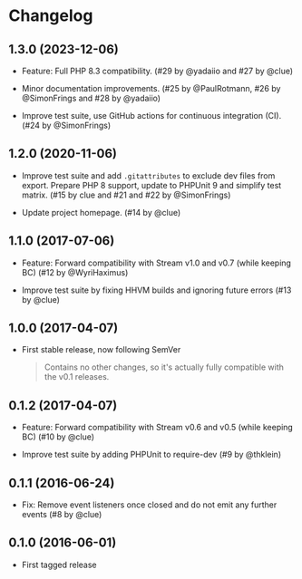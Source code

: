 # Changelog

## 1.3.0 (2023-12-06)

*   Feature: Full PHP 8.3 compatibility.
    (#29 by @yadaiio and #27 by @clue)

*   Minor documentation improvements.
    (#25 by @PaulRotmann, #26 by @SimonFrings and #28 by @yadaiio)

*   Improve test suite, use GitHub actions for continuous integration (CI).
    (#24 by @SimonFrings)

## 1.2.0 (2020-11-06)

*   Improve test suite and add `.gitattributes` to exclude dev files from export.
    Prepare PHP 8 support, update to PHPUnit 9 and simplify test matrix.
    (#15 by clue and #21 and #22 by @SimonFrings)

*   Update project homepage.
    (#14 by @clue)

## 1.1.0 (2017-07-06)

*   Feature: Forward compatibility with Stream v1.0 and v0.7 (while keeping BC)
    (#12 by @WyriHaximus)

*   Improve test suite by fixing HHVM builds and ignoring future errors
    (#13 by @clue)

## 1.0.0 (2017-04-07)

*   First stable release, now following SemVer

    > Contains no other changes, so it's actually fully compatible with the v0.1 releases.

## 0.1.2 (2017-04-07)

*   Feature: Forward compatibility with Stream v0.6 and v0.5 (while keeping BC)
    (#10 by @clue)

*   Improve test suite by adding PHPUnit to require-dev
    (#9 by @thklein)

## 0.1.1 (2016-06-24)

*   Fix: Remove event listeners once closed and do not emit any further events
    (#8 by @clue)

## 0.1.0 (2016-06-01)

*   First tagged release
